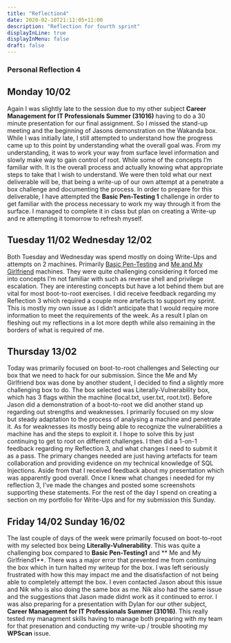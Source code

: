 ```yaml
---
title: "Reflection4"
date: 2020-02-10T21:11:05+11:00
description: "Reflection for fourth sprint"
displayInLine: true
displayInMenu: false
draft: false
---
```


### Personal Reflection 4

## Monday 10/02
Again I was slightly late to the session due to my other subject **Career Management for IT Professionals Summer (31016)** having to do a 30 minute presentation for our final assignment. So I missed the stand-up meeting and the beginning of Jasons 
demonstration on the Wakanda box. While I was initially late, I still attempted to understand how the progress came up to this point by understanding what the overall goal was. From my understanding, it was to work your way from surface level information
and slowly make way to gain control of root. While some of the concepts I’m familiar with. It is the overall process and actually knowing what appropriate steps to take that I wish to understand.
We were then told what our next deliverable will be, that being a write-up of our own attempt at a penetrate a box challenge and documenting the process. In order to prepare for this deliverable, I have attempted the **Basic Pen-Testing 1** challenge in 
order to get familiar with the process necessary to work my way through it from the surface. I managed to complete it in class but plan on creating a Write-up and re attempting it tomorrow to refresh myself.

## Tuesday 11/02 Wednesday 12/02
Both Tuesday and Wednesday was spend mostly on doing Write-Ups and attempts on 2 machines. Primarily <a href="https://www.w3schools.com/html/"> Basic Pen-Testing</a> and <a href="https://www.w3schools.com/html/"> Me and My Girlfriend</a> machines. They were quite challenging considering it forced me into concepts I’m not familiar with
such as reverse shell and privilege escalation. They are interesting concepts but have a lot behind them but are vital for most boot-to-root exercises.
I did receive feedback regarding my Reflection 3 which required a couple more artefacts to support my sprint. This is mostly my own issue as I didn’t anticipate that I would require more information to meet the requirements of the week. As a result I
plan on fleshing out my reflections in a lot more depth while also remaining in the borders of what is required of me.

## Thursday 13/02
Today was primarily focused on boot-to-root challenges and Selecting our box that we need to hack for our submission. Since the Me and My Girlfriend box was done by another student, I decided to find a slightly more challenging box to do.
The box selected was Literally-Vulnerability box, which has 3 flags within the machine (local.txt, user.txt, root.txt). Before Jason did a demonstration of a boot-to-root we did another stand up regarding out strengths and weaknesses.
I primarily focused on my slow but steady adaptation to the process of analysing a machine and penetrate it. As for weaknesses its mostly being able to recognize the vulnerabilities a machine has and the steps to exploit it. I hope to solve this by just continuing to
get to root on different challenges.
I then did a 1-on-1 feedback regarding my Reflection 3, and what changes I need to submit it as a pass. The primary changes needed are just having artefacts for team collaboration and providing evidence on my technical knowledge of SQL Injections. 
Aside from that I received feedback about my presentation which was apparently good overall. Once I knew what changes i needed for my reflection 3, I’ve made the changes and posted some screenshots supporting these statements.
For the rest of the day I spend on creating a section on my portfolio for Write-Ups and for my submission this Sunday.

## Friday 14/02 Sunday 16/02
The last couple of days of the week were primarily focused on boot-to-root with my selected box being **Literally-Vulnerability**. This was quite a challenging box compared to **Basic Pen-Testing1** and ** Me and My Girlfriend1**.
There was a major error that prevented me from continuing the box which in turn halted my writeup for the box. I was left seriously frustrated with how this may impact me and the disatisfaction of not being able to completely attempt the box.
I even contacted Jason about this issue and Nik who is also doing the same box as me. Nik also had the same issue and the suggestions that Jason made didnt work as it continued to error. I was also preparing for a presentation with Dylan for our other subject,
**Career Management for IT Professionals Summer (31016)**. This really tested my managment skills having to manage both preparing with my team for that presenation and conducting my write-up / trouble shooting my **WPScan** issue.